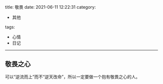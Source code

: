 title: 敬畏
date: 2021-06-11 12:22:31
category:

- 其他

tags:

- 心情
- 日记

------

## 敬畏之心
可以“逆流而上”而不“逆天改命”，所以一定要做一个抱有敬畏之心的人。
